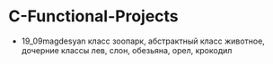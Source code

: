# C-Functional-Projects
- 19_09magdesyan класс зоопарк, абстрактный класс животное, дочерние классы лев, слон, обезьяна, орел, крокодил
